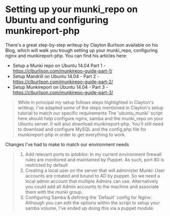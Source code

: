 Setting up your munki_repo on Ubuntu and configuring munkireport-php
=========

There's a great step-by-step writeup by Clayton Burlison available on his Blog, which will walk you trough setting up your munki_repo, configuring nginx and munkireport-php. You can find his articles here:

* Setup a Munki repo on Ubuntu 14.04 Part 1 - https://clburlison.com/munkirepo-guide-part-1/
* Setup Mandrill on Ubuntu 14.04 - Part 2 - https://clburlison.com/munkirepo-guide-part-2/
* Setup Munkireport on Ubuntu 14.04 - Part 3 - https://clburlison.com/munkirepo-guide-part-3/

> While in principal my setup follows steps highlighted in Clayton's writeup, I've adapted some of the steps mentioned in Clayton's setup tutorial to match our specific requirements
> The 'ubuntu_munki' script here should help configure nginx, samba and the munki_repo on your Ubuntu server. It will also download munkireport-php. You'll still need to download and configure MySQL and the config.php file for munkireport-php in order to get everything to work.

Changes I've had to make to match our environment needs
> 1. Add relevant ports to _iptables_:
  > In my current environment firewall rules are monitored and maintained by Puppet. As such, port 80 is restricted by default
> 2. Creating a local user on the server that will administer Munki:
  > User accounts are created and bound to AD by puppet. So we need a local  admin account that multiple Admins can use. Alternatively you could add all Admin accounts to the machine and associate them with the _munki_ group.
> 3. Configuring Samba & defining the 'Default' config for Nginx:
  > Although you can edit the options within the script to setup your samba volume, I've ended up doing this via a puppet module. 
